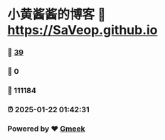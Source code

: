 # 小黄酱酱的博客 :link: https://SaVeop.github.io 
### :page_facing_up: [39](https://SaVeop.github.io/tag.html) 
### :speech_balloon: 0 
### :hibiscus: 111184 
### :alarm_clock: 2025-01-22 01:42:31 
### Powered by :heart: [Gmeek](https://github.com/Meekdai/Gmeek)

